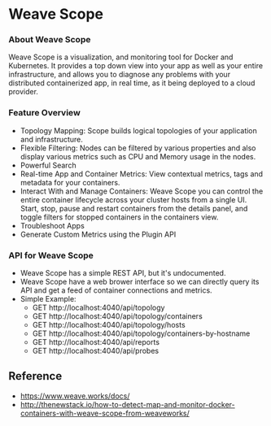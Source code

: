 # Weave Scope

### About Weave Scope
Weave Scope is a visualization, and monitoring tool for Docker and Kubernetes. It provides a top down view into your app as well as your entire infrastructure, and allows you to diagnose any problems with your distributed containerized app, in real time, as it being deployed to a cloud provider.

### Feature Overview
- Topology Mapping: Scope builds logical topologies of your application and infrastructure.
- Flexible Filtering: Nodes can be filtered by various properties and also display various metrics such as CPU and Memory usage in the nodes.
- Powerful Search
- Real-time App and Container Metrics: View contextual metrics, tags and metadata for your containers.
- Interact With and Manage Containers: Weave Scope you can control the entire container lifecycle across your cluster hosts from a single UI. Start, stop, pause and restart containers from the details panel, and toggle filters for stopped containers in the containers view.
- Troubleshoot Apps
- Generate Custom Metrics using the Plugin API

### API for Weave Scope
- Weave Scope has a simple REST API, but it's undocumented.
- Weave Scope have a web brower interface so we can directly query its API and get a feed of container connections and metrics.
- Simple Example:
  + GET http://localhost:4040/api/topology
  + GET http://localhost:4040/api/topology/containers
  + GET http://localhost:4040/api/topology/hosts
  + GET http://localhost:4040/api/topology/containers-by-hostname
  + GET http://localhost:4040/api/reports
  + GET http://localhost:4040/api/probes

## Reference
- https://www.weave.works/docs/
- http://thenewstack.io/how-to-detect-map-and-monitor-docker-containers-with-weave-scope-from-weaveworks/
